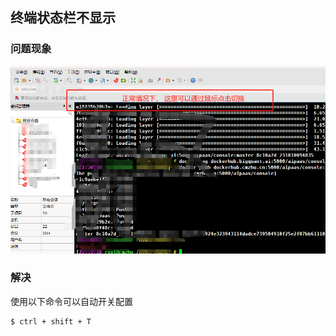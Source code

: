 ## 终端状态栏不显示

### 问题现象

![image-20231105104401250](01_终端状态栏不显示.assets/image-20231105104401250.png)

### 解决

使用以下命令可以自动开关配置

```bash
$ ctrl + shift + T
```

